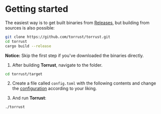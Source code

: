 # Getting started
The easiest way is to get built binaries from [Releases](https://github.com/torrust/torrust/releases),
but building from sources is also possible:

```bash
git clone https://github.com/torrust/torrust.git
cd torrust
cargo build --release
```

__Notice:__ Skip the first step if you've downloaded the binaries directly. 

1. After building __Torrust__, navigate to the folder.
```bash
cd torrust/target
```

2. Create a file called `config.toml` with the following contents and change the [configuration](https://torrust.github.io/torrust-tracker/CONFIG.html) according to your liking.


3. And run __Torrust__:
```bash
./torrust
```
